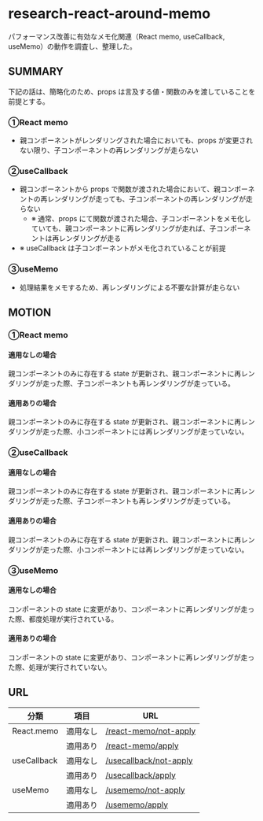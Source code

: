 # research-react-around-memo

パフォーマンス改善に有効なメモ化関連（React memo, useCallback, useMemo）の動作を調査し、整理した。

## SUMMARY

下記の話は、簡略化のため、props は言及する値・関数のみを渡していることを前提とする。

### ①React memo

- 親コンポーネントがレンダリングされた場合においても、props が変更されない限り、子コンポーネントの再レンダリングが走らない

### ②useCallback

- 親コンポーネントから props で関数が渡された場合において、親コンポーネントの再レンダリングが走っても、子コンポーネントの再レンダリングが走らない
  - ※ 通常、props にて関数が渡された場合、子コンポーネントをメモ化していても、親コンポーネントに再レンダリングが走れば、子コンポーネントは再レンダリングが走る
- ※ useCallback は子コンポーネントがメモ化されていることが前提

### ③useMemo

- 処理結果をメモするため、再レンダリングによる不要な計算が走らない

## MOTION

### ①React memo

#### 適用なしの場合

親コンポーネントのみに存在する state が更新され、親コンポーネントに再レンダリングが走った際、子コンポーネントも再レンダリングが走っている。

#### 適用ありの場合

親コンポーネントのみに存在する state が更新され、親コンポーネントに再レンダリングが走った際、小コンポーネントには再レンダリングが走っていない。

### ②useCallback

#### 適用なしの場合

親コンポーネントのみに存在する state が更新され、親コンポーネントに再レンダリングが走った際、子コンポーネントも再レンダリングが走っている。

#### 適用ありの場合

親コンポーネントのみに存在する state が更新され、親コンポーネントに再レンダリングが走った際、小コンポーネントには再レンダリングが走っていない。

### ③useMemo

#### 適用なしの場合

コンポーネントの state に変更があり、コンポーネントに再レンダリングが走った際、都度処理が実行されている。

#### 適用ありの場合

コンポーネントの state に変更があり、コンポーネントに再レンダリングが走った際、処理が実行されていない。

## URL

| 分類        | 項目     | URL                                                                  |
| ----------- | -------- | -------------------------------------------------------------------- |
| React.memo  | 適用なし | [/react-memo/not-apply](http://localhost:3000/react-memo/not-apply)  |
|             | 適用あり | [/react-memo/apply](http://localhost:3000/react-memo/apply)          |
| useCallback | 適用なし | [/usecallback/not-apply](http://localhost:3000/react-memo/not-apply) |
|             | 適用あり | [/usecallback/apply](http://localhost:3000/react-memo/apply)         |
| useMemo     | 適用なし | [/usememo/not-apply](http://localhost:3000/usememo/not-apply)        |
|             | 適用あり | [/usememo/apply](http://localhost:3000/usememo/apply)                |

